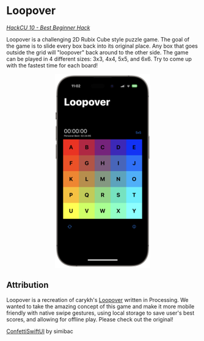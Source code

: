 # Loopover

[*HackCU 10 - Best Beginner Hack*](https://devpost.com/software/loopover)

Loopover is a challenging 2D Rubix Cube style puzzle game. The goal of the game is to slide every box back into its original place. Any box that goes outside the grid will "loopover" back around to the other side. The game can be played in 4 different sizes: 3x3, 4x4, 5x5, and 6x6. Try to come up with the fastest time for each board!

<p align="center">
  <img src="images/iphonedark2.png" width=250>
</p>

<!-- <div style="display: flex; align-items: center; justify-content: center ; width: 1000px">
  <img src="images/iphonedark2.png" width=250>
  <img src="images/iphonelight.png" width=250>
  <img src="images/iphonedark.png" width=250> -->
</div>

## Attribution
Loopover is a recreation of carykh's [Loopover](https://openprocessing.org/sketch/580366/) written in Processing. We wanted to take the amazing concept of this game and make it more mobile friendly with native swipe gestures, using local storage to save user's best scores, and allowing for offline play. Please check out the original!

[ConfettiSwiftUI](https://github.com/simibac/ConfettiSwiftUI) by simibac



